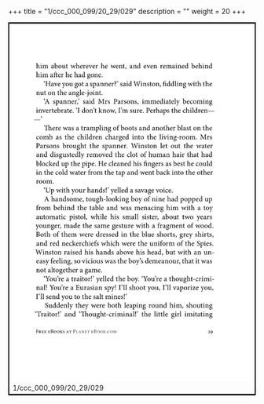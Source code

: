 +++
title = "1/ccc_000_099/20_29/029"
description = ""
weight = 20
+++

<table style="border:2px solid black;max-width:800px;max-height:800px;" 
><tr><td><img class="center-fit-jpg"
src="/jpg_/out_jpg_1984__029.jpg"  >1/ccc_000_099/20_29/029</img></td></tr></table>